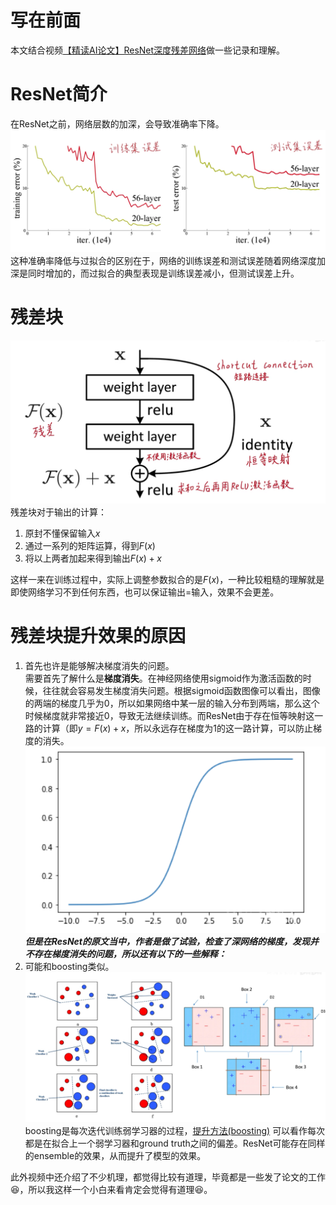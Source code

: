 # 写在前面 
本文结合视频[【精读AI论文】ResNet深度残差网络](https://www.bilibili.com/video/BV1vb4y1k7BV?spm_id_from=333.788.videopod.episodes&vd_source=d82de55cfde970cdf86016bef2c6de4e&p=3)做一些记录和理解。   
# ResNet简介  
在ResNet之前，网络层数的加深，会导致准确率下降。  
![](ResNet/2025-04-04-114815.png)  
这种准确率降低与过拟合的区别在于，网络的训练误差和测试误差随着网络深度加深是同时增加的，而过拟合的典型表现是训练误差减小，但测试误差上升。  
  
# 残差块
![](ResNet/2025-04-04-120704.png)  
残差块对于输出的计算：  
1. 原封不懂保留输入$x$   
2. 通过一系列的矩阵运算，得到$F(x)$  
3. 将以上两者加起来得到输出$F(x)+x$

这样一来在训练过程中，实际上调整参数拟合的是$F(x)$，一种比较粗糙的理解就是即使网络学习不到任何东西，也可以保证输出=输入，效果不会更差。  

# 残差块提升效果的原因
1. 首先也许是能够解决梯度消失的问题。  
需要首先了解什么是**梯度消失**。在神经网络使用sigmoid作为激活函数的时候，往往就会容易发生梯度消失问题。根据sigmoid函数图像可以看出，图像的两端的梯度几乎为0，所以如果网络中某一层的输入分布到两端，那么这个时候梯度就非常接近0，导致无法继续训练。而ResNet由于存在恒等映射这一路的计算（即$y=F(x)+x$，所以永远存在梯度为1的这一路计算，可以防止梯度的消失。  
![](ResNet/2025-04-04-122507.png)  
***但是在ResNet的原文当中，作者是做了试验，检查了深网络的梯度，发现并不存在梯度消失的问题，所以还有以下的一些解释：***  
2. 可能和boosting类似。
![](ResNet/2025-04-04-142505.png)  
boosting是每次迭代训练弱学习器的过程，[提升方法(boosting)](/machine_learning/提升方法(boosting).md) 可以看作每次都是在拟合上一个弱学习器和ground truth之间的偏差。ResNet可能存在同样的ensemble的效果，从而提升了模型的效果。  

此外视频中还介绍了不少机理，都觉得比较有道理，毕竟都是一些发了论文的工作:laughing:，所以我这样一个小白来看肯定会觉得有道理:laughing:。  

